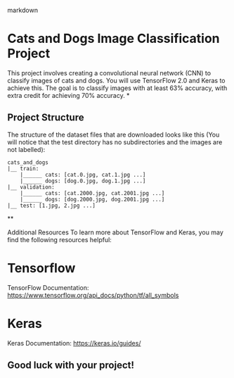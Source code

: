 markdown

# Cats and Dogs Image Classification Project

This project involves creating a convolutional neural network (CNN) to classify images of cats and dogs. You will use TensorFlow 2.0 and Keras to achieve this. The goal is to classify images with at least 63% accuracy, with extra credit for achieving 70% accuracy.
*
## Project Structure

The structure of the dataset files that are downloaded looks like this (You will notice that the test directory has no subdirectories and the images are not labelled):
```
cats_and_dogs
|__ train:
    |______ cats: [cat.0.jpg, cat.1.jpg ...]
    |______ dogs: [dog.0.jpg, dog.1.jpg ...]
|__ validation:
    |______ cats: [cat.2000.jpg, cat.2001.jpg ...]
    |______ dogs: [dog.2000.jpg, dog.2001.jpg ...]
|__ test: [1.jpg, 2.jpg ...]
```

**

Additional Resources
To learn more about TensorFlow and Keras, you may find the following resources helpful:
# Tensorflow
TensorFlow Documentation: https://www.tensorflow.org/api_docs/python/tf/all_symbols
# Keras
Keras Documentation: https://keras.io/guides/

## Good luck with your project!
